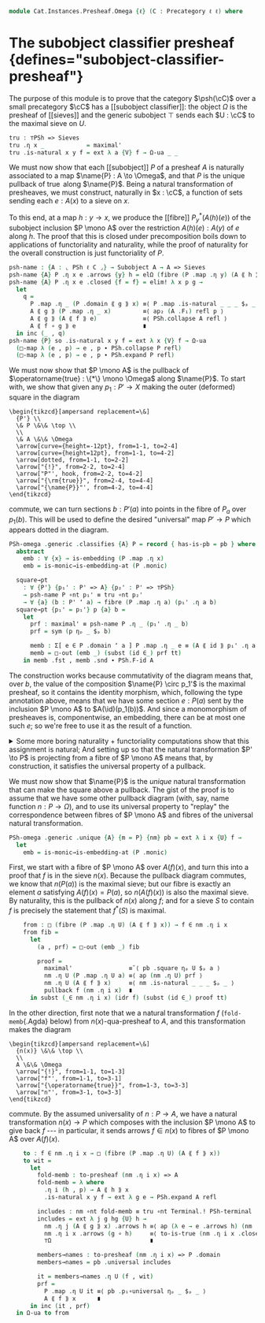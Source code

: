 <!--
```agda
open import Cat.Diagram.Pullback.Properties
open import Cat.Functor.Adjoint.Continuous
open import Cat.Diagram.Pullback.Along
open import Cat.Functor.Adjoint.Hom
open import Cat.Instances.Functor
open import Cat.Diagram.Pullback
open import Cat.Diagram.Terminal
open import Cat.Functor.Adjoint
open import Cat.Instances.Sets
open import Cat.Diagram.Omega
open import Cat.Diagram.Sieve
open import Cat.Prelude

import Cat.Displayed.Instances.Subobjects.Reasoning as Sub
import Cat.Functor.Reasoning.Presheaf as PSh
import Cat.Instances.Presheaf.Limits as Lim
import Cat.Reasoning as Cat

open Subobject-classifier
open is-generic-subobject
open is-pullback-along
open is-pullback
```
-->

```agda
module Cat.Instances.Presheaf.Omega {ℓ} (C : Precategory ℓ ℓ) where
```

# The subobject classifier presheaf {defines="subobject-classifier-presheaf"}

The purpose of this module is to prove that the category $\psh(\cC)$
over a small precategory $\cC$ has a [[subobject classifier]]: the
object $\Omega$ is the presheaf of [[sieves]] and the generic subobject
$\top$ sends each $U : \cC$ to the maximal sieve on $U$.

<!--
```agda
open Lim ℓ C
open Sub PSh-pullbacks
open Functor
open Cat C
open _=>_
```
-->

```agda
tru : ⊤PSh => Sieves
tru .η x _            = maximal'
tru .is-natural x y f = ext λ a {V} f → Ω-ua _ _
```

We must now show that each [[subobject]] $P$ of a presheaf $A$ is
naturally associated to a map $\name{P} : A \to \Omega$, and that $P$ is
the unique pullback of $\operatorname{true}$ along $\name{P}$. Being a
natural transformation of presheaves, we must construct, naturally in $x
: \cC$, a function of sets sending each $e : A(x)$ to a sieve on $x$.

To this end, at a map $h : y \to x$, we produce the [[fibre]]
$P_y^*(A(h)(e))$ of the subobject inclusion $P \mono A$ over the
restriction $A(h)(e) : A(y)$ of $e$ along $h$. The proof that this is
closed under precomposition boils down to applications of functoriality
and naturality, while the proof of naturality for the overall
construction is just functoriality of $P$.

```agda
psh-name : {A : ⌞ PSh ℓ C ⌟} → Subobject A → A => Sieves
psh-name {A} P .η x e .arrows {y} h = elΩ (fibre (P .map .η y) (A ⟪ h ⟫ e))
psh-name {A} P .η x e .closed {f = f} = elim! λ x p g →
  let
    q =
      P .map .η _ (P .domain ⟪ g ⟫ x) ≡⟨ P .map .is-natural _ _ _ $ₚ _ ⟩
      A ⟪ g ⟫ (P .map .η _ x)         ≡⟨ ap₂ (A .F₁) refl p ⟩
      A ⟪ g ⟫ (A ⟪ f ⟫ e)             ≡⟨ PSh.collapse A refl ⟩
      A ⟪ f ∘ g ⟫ e                   ∎
  in inc (_ , q)
psh-name {P} so .is-natural x y f = ext λ x {V} f → Ω-ua
  (□-map λ (e , p) → e , p ∙ PSh.collapse P refl)
  (□-map λ (e , p) → e , p ∙ PSh.expand P refl)
```

<!--
```agda
PSh-omega : Subobject-classifier (PSh ℓ C)
PSh-omega .Subobject-classifier.Ω = Sieves

PSh-omega .Subobject-classifier.true .Sub.domain      = _
PSh-omega .Subobject-classifier.true .Sub.map         = tru
PSh-omega .Subobject-classifier.true .Sub.monic _ _ _ = ext λ _ _ → refl

PSh-omega .generic .name = psh-name
```
-->

We must now show that $P \mono A$ is the pullback of
$\operatorname{true} : \{*\} \mono \Omega$ along $\name{P}$. To start
with, we show that given any $p_1 : P' \to X$ making the outer
(deformed) square in the diagram

~~~{.quiver}
\begin{tikzcd}[ampersand replacement=\&]
  {P'} \\
  \& P \&\& \top \\
  \\
  \& A \&\& \Omega
  \arrow[curve={height=-12pt}, from=1-1, to=2-4]
  \arrow[curve={height=12pt}, from=1-1, to=4-2]
  \arrow[dotted, from=1-1, to=2-2]
  \arrow["{!}", from=2-2, to=2-4]
  \arrow["P"', hook, from=2-2, to=4-2]
  \arrow["{\rm{true}}", from=2-4, to=4-4]
  \arrow["{\name{P}}"', from=4-2, to=4-4]
\end{tikzcd}
~~~

commute, we can turn sections $b : P'(a)$ into points in the fibre of
$P_a$ over $p_1(b)$. This will be used to define the desired "universal"
map $P' \to P$ which appears dotted in the diagram.

```agda
PSh-omega .generic .classifies {A} P = record { has-is-pb = pb } where
  abstract
    emb : ∀ {x} → is-embedding (P .map .η x)
    emb = is-monic→is-embedding-at (P .monic)

  square→pt
    : ∀ {P'} {p₁' : P' => A} {p₂' : P' => ⊤PSh}
    → psh-name P ∘nt p₁' ≡ tru ∘nt p₂'
    → ∀ {a} (b : P' ʻ a) → fibre (P .map .η a) (p₁' .η a b)
  square→pt {p₁' = p₁'} p {a} b =
    let
      prf : maximal' ≡ psh-name P .η _ (p₁' .η _ b)
      prf = sym (p ηₚ _ $ₚ b)

      memb : Σ[ e ∈ P .domain ʻ a ] P .map .η _ e ≡ (A ⟪ id ⟫ p₁' .η a b)
      memb = □-out (emb _) (subst (id ∈_) prf tt)
    in memb .fst , memb .snd ∙ PSh.F-id A
```

The construction works because commutativity of the diagram means that,
over $b$, the value of the composition $\name{P} \circ p_1'$ is the
maximal presheaf, so it contains the identity morphism, which, following
the type annotation above, means that we have some section $e : P(a)$ sent
by the inclusion $P \mono A$ to $A(\id)(p_1(b))$. And since a
monomorphism of presheaves is, componentwise, an embedding, there can be
at most one such $e$; so we're free to use it as the result of a
function.

<details>
<summary>Some more boring naturality + functoriality computations show
that this assignment is natural; And setting up so that the natural
transformation $P' \to P$ is projecting from a fibre of $P \mono A$
means that, by construction, it satisfies the universal property of a
pullback.</summary>

```agda
  pb : is-pullback (PSh ℓ C) (P .map) (psh-name P) (NT (λ _ _ → _) (λ x y f → refl)) tru
  pb .square = ext λ i x {V} f → to-is-true (inc (_ , P .map .is-natural _ _ _ $ₚ _))

  pb .universal path .η i e = square→pt path e .fst
  pb .universal {P' = P'} {p₁'} p .is-natural x y f = ext λ a → ap fst $
    let
      (pt , q) = square→pt p a
      r =
        P .map .η y (P .domain ⟪ f ⟫ pt) ≡⟨ P .map .is-natural _ _ _ $ₚ _ ⟩
        A ⟪ f ⟫ P .map .η x pt           ≡⟨ ap₂ (A .F₁) refl q ⟩
        A ⟪ f ⟫ (p₁' .η x a)             ≡˘⟨ p₁' .is-natural _ _ _ $ₚ _ ⟩
        p₁' .η y (P' ⟪ f ⟫ a)            ∎
    in emb _ (square→pt p _) (_ , r)

  pb .p₁∘universal {p = p} = ext λ a b → square→pt p b .snd
  pb .p₂∘universal = ext λ _ _ → refl
  pb .unique {p = p} q r = ext λ a b → ap fst $
    emb _ (_ , q ηₚ a $ₚ b) (square→pt p _)
```

</details>

We must now show that $\name{P}$ is the *unique* natural transformation
that can make the square above a pullback. The gist of the proof is to
assume that we have some other pullback diagram (with, say, name
function $n : P \to \Omega$), and to use its universal property to
"replay" the correspondence between fibres of $P \mono A$ and fibres of
the universal natural transformation.

```agda
PSh-omega .generic .unique {A} {m = P} {nm} pb = ext λ i x {U} f →
  let
    emb = is-monic→is-embedding-at (P .monic)
```

First, we start with a fibre of $P \mono A$ over $A(f)(x)$, and turn
this into a proof that $f$ is in the sieve $n(x)$. Because the pullback
diagram commutes, we know that $n(P(a))$ is the maximal sieve; but our
fibre is exactly an element $a$ satisfying $A(f)(x) = P(a)$, so
$n(A(f)(x))$ is also the maximal sieve. By naturality, this is the
pullback of $n(x)$ along $f$; and for a sieve $S$ to contain $f$ is
precisely the statement that $f^*(S)$ is maximal.

```agda
    from : □ (fibre (P .map .η U) (A ⟪ f ⟫ x)) → f ∈ nm .η i x
    from fib =
      let
        (a , prf) = □-out (emb _) fib

        proof =
          maximal'                ≡˘⟨ pb .square ηₚ U $ₚ a ⟩
          nm .η U (P .map .η U a) ≡⟨ ap (nm .η U) prf ⟩
          nm .η U (A ⟪ f ⟫ x)     ≡⟨ nm .is-natural _ _ _ $ₚ _ ⟩
          pullback f (nm .η i x)  ∎
      in subst (_∈ nm .η i x) (idr f) (subst (id ∈_) proof tt)
```

In the other direction, first note that we a natural transformation $f$
(`fold-memb`{.Agda} below) from $n(x)$-qua-presheaf to $A$, and this
transformation makes the diagram

~~~{.quiver}
\begin{tikzcd}[ampersand replacement=\&]
  {n(x)} \&\& \top \\
  \\
  A \&\& \Omega
  \arrow["{!}", from=1-1, to=1-3]
  \arrow["f"', from=1-1, to=3-1]
  \arrow["{\operatorname{true}}", from=1-3, to=3-3]
  \arrow["n"', from=3-1, to=3-3]
\end{tikzcd}
~~~

commute. By the assumed universality of $n : P \to A$, we have a natural
transformation $n(x) \to P$ which composes with the inclusion $P \mono
A$ to give back $f$ --- in particular, it sends arrows $f \in n(x)$ to
fibres of $P \mono A$ over $A(f)(x)$.

```agda
    to : f ∈ nm .η i x → □ (fibre (P .map .η U) (A ⟪ f ⟫ x))
    to wit =
      let
        fold-memb : to-presheaf (nm .η i x) => A
        fold-memb = λ where
          .η i (h , p) → A ⟪ h ⟫ x
          .is-natural x y f → ext λ g e → PSh.expand A refl

        includes : nm ∘nt fold-memb ≡ tru ∘nt Terminal.! PSh-terminal
        includes = ext λ j g hg {U} h →
          nm .η j (A ⟪ g ⟫ x) .arrows h ≡⟨ ap (λ e → e .arrows h) (nm .is-natural _ _ _ $ₚ _) ⟩
          nm .η i x .arrows (g ∘ h)     ≡⟨ to-is-true (nm .η i x .closed hg h) ⟩
          ⊤Ω                            ∎

        members→names : to-presheaf (nm .η i x) => P .domain
        members→names = pb .universal includes

        it = members→names .η U (f , wit)
        prf =
          P .map .η U it ≡⟨ pb .p₁∘universal ηₚ _ $ₚ _ ⟩
          A ⟪ f ⟫ x      ∎
      in inc (it , prf)
  in Ω-ua to from
```
